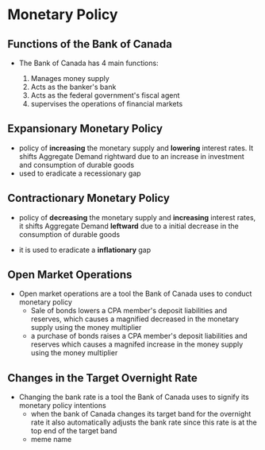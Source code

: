 # Monetary Policy

## Functions of the Bank of Canada
* The Bank of Canada has 4 main functions:

	1.  Manages money supply
	2. Acts as the banker's bank
	3. Acts as the federal government's fiscal agent 
	4. supervises the operations of financial markets

## Expansionary Monetary Policy

*  policy of **increasing** the monetary supply and **lowering** interest rates. It shifts Aggregate Demand rightward due to an increase in investment and consumption of durable goods
* used to eradicate a recessionary gap

## Contractionary Monetary Policy
* policy of **decreasing** the monetary supply and **increasing** interest rates, it shifts Aggregate Demand **leftward** due to a initial decrease in the consumption of durable goods

* it is used to eradicate a **inflationary** gap

## Open Market Operations
* Open market operations are a tool the Bank of Canada uses to conduct monetary policy
	-  Sale of bonds lowers a CPA member's deposit liabilities and reserves, which causes a magnified decreased in the monetary supply using the money multiplier
	- a purchase of bonds raises a CPA member's deposit liabilities and reserves which causes a magnifed increase in the money supply using the money multiplier
	
## Changes in the Target Overnight Rate

* Changing the bank rate is a tool the Bank of Canada uses to signify its monetary policy intentions
	- when the bank of Canada changes its target band for the overnight rate it also automatically adjusts the bank rate since this rate is at the top end of the target band	
	-  meme name 